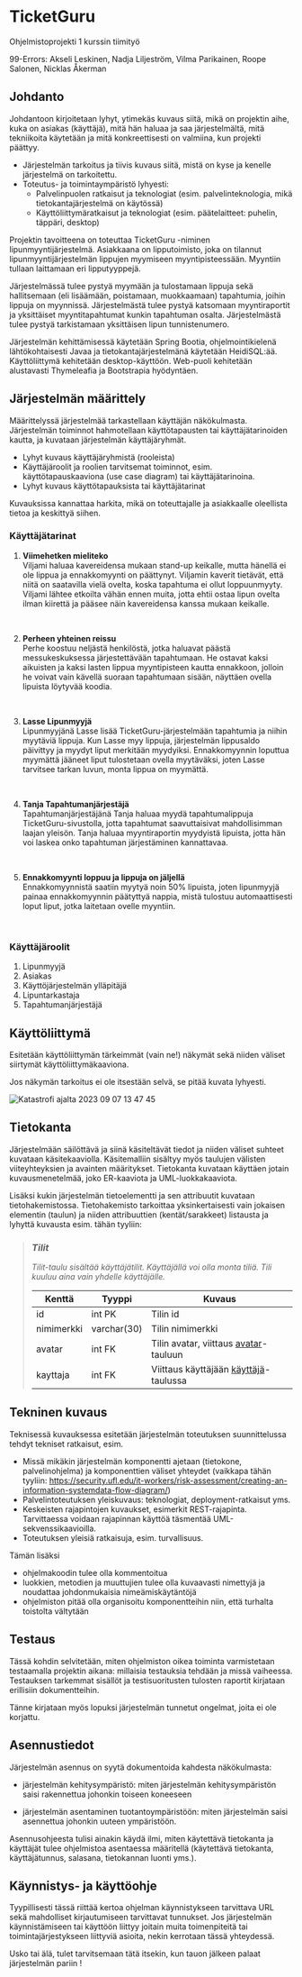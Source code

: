 # TicketGuru
Ohjelmistoprojekti 1 kurssin tiimityö

99-Errors: Akseli Leskinen, Nadja Liljeström, Vilma Parikainen, Roope Salonen, Nicklas Åkerman

## Johdanto

Johdantoon kirjoitetaan lyhyt, ytimekäs kuvaus siitä, mikä on projektin aihe,
kuka on asiakas (käyttäjä), mitä hän haluaa ja saa järjestelmältä, mitä
tekniikoita käytetään ja mitä konkreettisesti on valmiina, kun projekti päättyy.

-   Järjestelmän tarkoitus ja tiivis kuvaus siitä, mistä on kyse ja kenelle järjestelmä on tarkoitettu.
-   Toteutus- ja toimintaympäristö lyhyesti:  
    -   Palvelinpuolen ratkaisut ja teknologiat (esim. palvelinteknologia, mikä tietokantajärjestelmä on käytössä)
    -   Käyttöliittymäratkaisut ja teknologiat (esim. päätelaitteet: puhelin,
    täppäri, desktop)

Projektin tavoitteena on toteuttaa TicketGuru -niminen lipunmyyntijärjestelmä. Asiakkaana on lipputoimisto, joka on tilannut lipunmyyntijärjestelmän lippujen myymiseen myyntipisteessään. Myyntiin tullaan laittamaan eri lipputyyppejä.  

Järjestelmässä tulee pystyä myymään ja tulostamaan lippuja sekä hallitsemaan (eli lisäämään, poistamaan, muokkaamaan) tapahtumia, joihin lippuja on myynnissä. Järjestelmästä tulee pystyä katsomaan myyntiraportit ja yksittäiset myyntitapahtumat kunkin tapahtuman osalta. Järjestelmästä tulee pystyä tarkistamaan yksittäisen lipun tunnistenumero.  

Järjestelmän kehittämisessä käytetään Spring Bootia, ohjelmointikielenä lähtökohtaisesti Javaa ja tietokantajärjestelmänä käytetään HeidiSQL:ää. Käyttöliittymä kehitetään desktop-käyttöön. Web-puoli kehitetään alustavasti Thymeleafia ja Bootstrapia hyödyntäen. 

## Järjestelmän määrittely

Määrittelyssä järjestelmää tarkastellaan käyttäjän näkökulmasta. Järjestelmän
toiminnot hahmotellaan käyttötapausten tai käyttäjätarinoiden kautta, ja kuvataan järjestelmän
käyttäjäryhmät.

-   Lyhyt kuvaus käyttäjäryhmistä (rooleista)
-   Käyttäjäroolit ja roolien tarvitsemat toiminnot, esim. käyttötapauskaaviona
    (use case diagram) tai käyttäjätarinoina.
-   Lyhyt kuvaus käyttötapauksista tai käyttäjätarinat

Kuvauksissa kannattaa harkita, mikä on toteuttajalle ja asiakkaalle oleellista
tietoa ja keskittyä siihen.

### Käyttäjätarinat

1. __Viimehetken mieliteko__  
Viljami haluaa kavereidensa mukaan stand-up keikalle, mutta hänellä ei ole lippua ja ennakkomyynti on päättynyt. Viljamin kaverit tietävät, että niitä on saatavilla vielä ovelta, koska tapahtuma ei ollut loppuunmyyty. Viljami lähtee etkoilta vähän ennen muita, jotta ehtii ostaa lipun ovelta ilman kiirettä ja pääsee näin kavereidensa kanssa mukaan keikalle.
<br>

2. __Perheen yhteinen reissu__  
Perhe koostuu neljästä henkilöstä, jotka haluavat päästä messukeskuksessa järjestettävään tapahtumaan. He ostavat kaksi aikuisten ja kaksi lasten lippua myyntipisteen kautta ennakkoon, jolloin he voivat vain kävellä suoraan tapahtumaan sisään, näyttäen ovella lipuista löytyvää koodia.
<br>

3. __Lasse Lipunmyyjä__  
Lipunmyyjänä Lasse lisää TicketGuru-järjestelmään tapahtumia ja niihin myytäviä lippuja. Kun Lasse myy lippuja, järjestelmän lippusaldo päivittyy ja myydyt liput merkitään myydyiksi. Ennakkomyynnin loputtua myymättä jääneet liput tulostetaan ovella myytäväksi, joten Lasse tarvitsee tarkan luvun, monta lippua on myymättä.
<br>

4. __Tanja Tapahtumanjärjestäjä__  
Tapahtumanjärjestäjänä Tanja haluaa myydä tapahtumalippuja TicketGuru-sivustolla, jotta tapahtumat saavuttaisivat mahdollisimman laajan yleisön. Tanja haluaa myyntiraportin myydyistä lipuista, jotta hän voi laskea onko tapahtuman järjestäminen kannattavaa.
<br>

5. __Ennakkomyynti loppuu ja lippuja on jäljellä__  
Ennakkomyynnistä saatiin myytyä noin 50% lipuista, joten lipunmyyjä painaa ennakkomyynnin päätyttyä nappia, mistä tulostuu automaattisesti loput liput, jotka laitetaan ovelle myyntiin.
<br>

### Käyttäjäroolit
1. Lipunmyyjä
2. Asiakas
3. Käyttöjärjestelmän ylläpitäjä
4. Lipuntarkastaja
5. Tapahtumanjärjestäjä

## Käyttöliittymä

Esitetään käyttöliittymän tärkeimmät (vain ne!) näkymät sekä niiden väliset siirtymät käyttöliittymäkaaviona. 

Jos näkymän tarkoitus ei ole itsestään selvä, se pitää kuvata lyhyesti.

![Katastrofi ajalta 2023 09 07 13 47 45](https://github.com/NicklasHH/TicketGuru/assets/117033936/b0fca7bb-b075-429f-973a-4c63afdf7641)


## Tietokanta

Järjestelmään säilöttävä ja siinä käsiteltävät tiedot ja niiden väliset suhteet
kuvataan käsitekaaviolla. Käsitemalliin sisältyy myös taulujen välisten viiteyhteyksien ja avainten
määritykset. Tietokanta kuvataan käyttäen jotain kuvausmenetelmää, joko ER-kaaviota ja UML-luokkakaaviota.

Lisäksi kukin järjestelmän tietoelementti ja sen attribuutit kuvataan
tietohakemistossa. Tietohakemisto tarkoittaa yksinkertaisesti vain jokaisen elementin (taulun) ja niiden
attribuuttien (kentät/sarakkeet) listausta ja lyhyttä kuvausta esim. tähän tyyliin:

> ### _Tilit_
> _Tilit-taulu sisältää käyttäjätilit. Käyttäjällä voi olla monta tiliä. Tili kuuluu aina vain yhdelle käyttäjälle._
>
> Kenttä | Tyyppi | Kuvaus
> ------ | ------ | ------
> id | int PK | Tilin id
> nimimerkki | varchar(30) |  Tilin nimimerkki
> avatar | int FK | Tilin avatar, viittaus [avatar](#Avatar)-tauluun
> kayttaja | int FK | Viittaus käyttäjään [käyttäjä](#Kayttaja)-taulussa

## Tekninen kuvaus

Teknisessä kuvauksessa esitetään järjestelmän toteutuksen suunnittelussa tehdyt tekniset
ratkaisut, esim.

-   Missä mikäkin järjestelmän komponentti ajetaan (tietokone, palvelinohjelma)
    ja komponenttien väliset yhteydet (vaikkapa tähän tyyliin:
    https://security.ufl.edu/it-workers/risk-assessment/creating-an-information-systemdata-flow-diagram/)
-   Palvelintoteutuksen yleiskuvaus: teknologiat, deployment-ratkaisut yms.
-   Keskeisten rajapintojen kuvaukset, esimerkit REST-rajapinta. Tarvittaessa voidaan rajapinnan käyttöä täsmentää
    UML-sekvenssikaavioilla.
-   Toteutuksen yleisiä ratkaisuja, esim. turvallisuus.

Tämän lisäksi

-   ohjelmakoodin tulee olla kommentoitua
-   luokkien, metodien ja muuttujien tulee olla kuvaavasti nimettyjä ja noudattaa
    johdonmukaisia nimeämiskäytäntöjä
-   ohjelmiston pitää olla organisoitu komponentteihin niin, että turhalta toistolta
    vältytään

## Testaus

Tässä kohdin selvitetään, miten ohjelmiston oikea toiminta varmistetaan
testaamalla projektin aikana: millaisia testauksia tehdään ja missä vaiheessa.
Testauksen tarkemmat sisällöt ja testisuoritusten tulosten raportit kirjataan
erillisiin dokumentteihin.

Tänne kirjataan myös lopuksi järjestelmän tunnetut ongelmat, joita ei ole korjattu.

## Asennustiedot

Järjestelmän asennus on syytä dokumentoida kahdesta näkökulmasta:

-   järjestelmän kehitysympäristö: miten järjestelmän kehitysympäristön saisi
    rakennettua johonkin toiseen koneeseen

-   järjestelmän asentaminen tuotantoympäristöön: miten järjestelmän saisi
    asennettua johonkin uuteen ympäristöön.

Asennusohjeesta tulisi ainakin käydä ilmi, miten käytettävä tietokanta ja
käyttäjät tulee ohjelmistoa asentaessa määritellä (käytettävä tietokanta,
käyttäjätunnus, salasana, tietokannan luonti yms.).

## Käynnistys- ja käyttöohje

Tyypillisesti tässä riittää kertoa ohjelman käynnistykseen tarvittava URL sekä
mahdolliset kirjautumiseen tarvittavat tunnukset. Jos järjestelmän
käynnistämiseen tai käyttöön liittyy joitain muita toimenpiteitä tai toimintajärjestykseen liittyviä asioita, nekin kerrotaan tässä yhteydessä.

Usko tai älä, tulet tarvitsemaan tätä itsekin, kun tauon jälkeen palaat
järjestelmän pariin !
